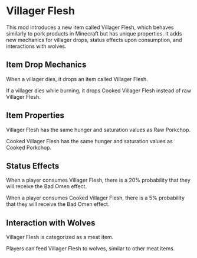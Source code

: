 # Villager Flesh

This mod introduces a new item called Villager Flesh, which behaves similarly to pork products in Minecraft but has unique properties. It adds new mechanics for villager drops, status effects upon consumption, and interactions with wolves.

## Item Drop Mechanics

When a villager dies, it drops an item called Villager Flesh.

If a villager dies while burning, it drops Cooked Villager Flesh instead of raw Villager Flesh.

## Item Properties

Villager Flesh has the same hunger and saturation values as Raw Porkchop.

Cooked Villager Flesh has the same hunger and saturation values as Cooked Porkchop.

## Status Effects

When a player consumes Villager Flesh, there is a 20% probability that they will receive the Bad Omen effect.

When a player consumes Cooked Villager Flesh, there is a 5% probability that they will receive the Bad Omen effect.

## Interaction with Wolves

Villager Flesh is categorized as a meat item.

Players can feed Villager Flesh to wolves, similar to other meat items.

